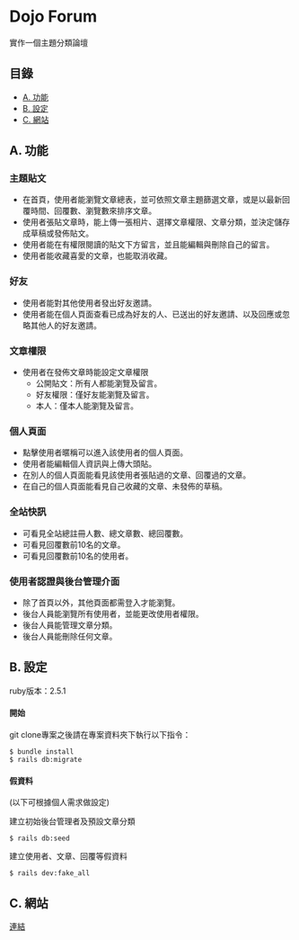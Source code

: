 # Dojo Forum
實作一個主題分類論壇

## 目錄
- [A. 功能](#A)
- [B. 設定](#B)
- [C. 網站](#C)


<h2 id="A">A. 功能</h2>

### 主題貼文

- 在首頁，使用者能瀏覽文章總表，並可依照文章主題篩選文章，或是以最新回覆時間、回覆數、瀏覽數來排序文章。
- 使用者張貼文章時，能上傳一張相片、選擇文章權限、文章分類，並決定儲存成草稿或發佈貼文。
- 使用者能在有權限閱讀的貼文下方留言，並且能編輯與刪除自己的留言。
- 使用者能收藏喜愛的文章，也能取消收藏。

### 好友
- 使用者能對其他使用者發出好友邀請。
- 使用者能在個人頁面查看已成為好友的人、已送出的好友邀請、以及回應或忽略其他人的好友邀請。

### 文章權限
- 使用者在發佈文章時能設定文章權限
  - 公開貼文：所有人都能瀏覽及留言。
  - 好友權限：僅好友能瀏覽及留言。
  - 本人：僅本人能瀏覽及留言。

### 個人頁面
- 點擊使用者暱稱可以進入該使用者的個人頁面。
- 使用者能編輯個人資訊與上傳大頭貼。
- 在別人的個人頁面能看見該使用者張貼過的文章、回覆過的文章。
- 在自己的個人頁面能看見自己收藏的文章、未發佈的草稿。

### 全站快訊
- 可看見全站總註冊人數、總文章數、總回覆數。
- 可看見回覆數前10名的文章。
- 可看見回覆數前10名的使用者。

### 使用者認證與後台管理介面
- 除了首頁以外，其他頁面都需登入才能瀏覽。
- 後台人員能瀏覽所有使用者，並能更改使用者權限。
- 後台人員能管理文章分類。
- 後台人員能刪除任何文章。


<h2 id="B">B. 設定</h2>

ruby版本：2.5.1

#### 開始
git clone專案之後請在專案資料夾下執行以下指令：
```
$ bundle install
$ rails db:migrate
```

#### 假資料
(以下可根據個人需求做設定)

建立初始後台管理者及預設文章分類
```
$ rails db:seed
```

建立使用者、文章、回覆等假資料
```
$ rails dev:fake_all
```

<h2 id="C">C. 網站</h2>
<a href="http://104.199.225.61">連結</a>

